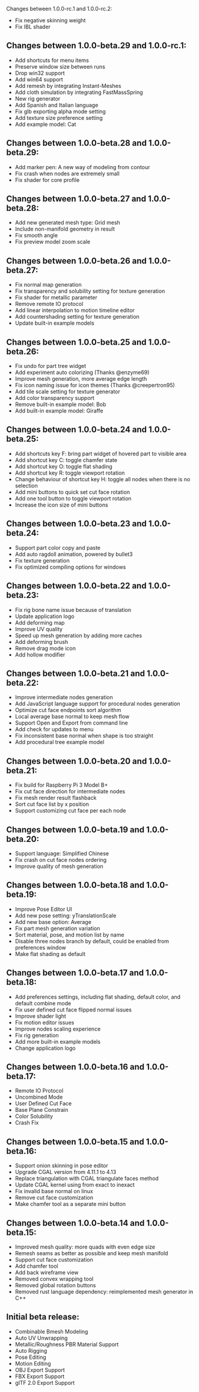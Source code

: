 Changes between 1.0.0-rc.1 and 1.0.0-rc.2:
- Fix negative skinning weight  
- Fix IBL shader  

Changes between 1.0.0-beta.29 and 1.0.0-rc.1:
--------------------------------------------------
- Add shortcuts for menu items  
- Preserve window size between runs  
- Drop win32 support  
- Add win64 support  
- Add remesh by integrating Instant-Meshes  
- Add cloth simulation by integrating FastMassSpring  
- New rig generator  
- Add Spanish and Italian language  
- Fix glb exporting alpha mode setting  
- Add texture size preference setting  
- Add example model: Cat  

Changes between 1.0.0-beta.28 and 1.0.0-beta.29:
--------------------------------------------------
- Add marker pen: A new way of modeling from contour  
- Fix crash when nodes are extremely small  
- Fix shader for core profile  

Changes between 1.0.0-beta.27 and 1.0.0-beta.28:
--------------------------------------------------
- Add new generated mesh type: Grid mesh  
- Include non-manifold geometry in result  
- Fix smooth angle  
- Fix preview model zoom scale  

Changes between 1.0.0-beta.26 and 1.0.0-beta.27:
--------------------------------------------------
- Fix normal map generation  
- Fix transparency and solubility setting for texture generation  
- Fix shader for metallic parameter  
- Remove remote IO protocol  
- Add linear interpolation to motion timeline editor  
- Add countershading setting for texture generation  
- Update built-in example models  

Changes between 1.0.0-beta.25 and 1.0.0-beta.26:
--------------------------------------------------
- Fix undo for part tree widget  
- Add experiment auto colorizing (Thanks @enzyme69)  
- Improve mesh generation, more average edge length    
- Fix icon naming issue for icon themes (Thanks @creepertron95)  
- Add tile scale setting for texture generator  
- Add color transparency support  
- Remove built-in example model: Bob  
- Add built-in example model: Giraffe  

Changes between 1.0.0-beta.24 and 1.0.0-beta.25:
--------------------------------------------------
- Add shortcuts key F: bring part widget of hovered part to visible area
- Add shortcut key C: toggle chamfer state  
- Add shortcut key O: toggle flat shading  
- Add shortcut key R: toggle viewport rotation  
- Change behaviour of shortcut key H: toggle all nodes when there is no selection  
- Add mini buttons to quick set cut face rotation  
- Add one tool button to toggle viewport rotation  
- Increase the icon size of mini buttons  

Changes between 1.0.0-beta.23 and 1.0.0-beta.24:
--------------------------------------------------
- Support part color copy and paste  
- Add auto ragdoll animation, powered by bullet3  
- Fix texture generation  
- Fix optimized compiling options for windows  

Changes between 1.0.0-beta.22 and 1.0.0-beta.23:
--------------------------------------------------
- Fix rig bone name issue because of translation  
- Update application logo  
- Add deforming map  
- Improve UV quality  
- Speed up mesh generation by adding more caches  
- Add deforming brush  
- Remove drag mode icon  
- Add hollow modifier  

Changes between 1.0.0-beta.21 and 1.0.0-beta.22:
--------------------------------------------------
- Improve intermediate nodes generation  
- Add JavaScript language support for procedural nodes generation  
- Optimize cut face endpoints sort algorithm  
- Local average base normal to keep mesh flow  
- Support Open and Export from command line  
- Add check for updates to menu  
- Fix inconsistent base normal when shape is too straight  
- Add procedural tree example model  

Changes between 1.0.0-beta.20 and 1.0.0-beta.21:
--------------------------------------------------
- Fix build for Raspberry Pi 3 Model B+  
- Fix cut face direction for intermediate nodes  
- Fix mesh render result flashback  
- Sort cut face list by x position  
- Support customizing cut face per each node   

Changes between 1.0.0-beta.19 and 1.0.0-beta.20:
--------------------------------------------------
- Support language: Simplified Chinese  
- Fix crash on cut face nodes ordering  
- Improve quality of mesh generation  

Changes between 1.0.0-beta.18 and 1.0.0-beta.19:
--------------------------------------------------
- Improve Pose Editor UI
- Add new pose setting: yTranslationScale
- Add new base option: Average
- Fix part mesh generation variation
- Sort material, pose, and motion list by name
- Disable three nodes branch by default, could be enabled from preferences window
- Make flat shading as default

Changes between 1.0.0-beta.17 and 1.0.0-beta.18:
--------------------------------------------------
- Add preferences settings, including flat shading, default color, and default combine mode
- Fix user defined cut face flipped normal issues
- Improve shader light
- Fix motion editor issues
- Improve nodes scaling experience
- Fix rig generation
- Add more built-in example models
- Change application logo

Changes between 1.0.0-beta.16 and 1.0.0-beta.17:
--------------------------------------------------
- Remote IO Protocol
- Uncombined Mode
- User Defined Cut Face
- Base Plane Constrain
- Color Solubility
- Crash Fix

Changes between 1.0.0-beta.15 and 1.0.0-beta.16:
--------------------------------------------------
- Support onion skinning in pose editor  
- Upgrade CGAL version from 4.11.1 to 4.13  
- Replace triangulation with CGAL triangulate faces method   
- Update CGAL kernel using from exact to inexact  
- Fix invalid base normal on linux  
- Remove cut face customization  
- Make chamfer tool as a separate mini button  

Changes between 1.0.0-beta.14 and 1.0.0-beta.15:
--------------------------------------------------
- Improved mesh quality: more quads with even edge size  
- Remesh seams as better as possible and keep mesh manifold  
- Support cut face customization  
- Add chamfer tool  
- Add back wireframe view  
- Removed convex wrapping tool  
- Removed global rotation buttons  
- Removed rust language dependency: reimplemented mesh generator in C++  

Initial beta release:
------------------------
- Combinable Bmesh Modeling  
- Auto UV Unwrapping  
- Metallic/Roughness PBR Material Support  
- Auto Rigging  
- Pose Editing  
- Motion Editing  
- OBJ Export Support  
- FBX Export Support  
- glTF 2.0 Export Support  
